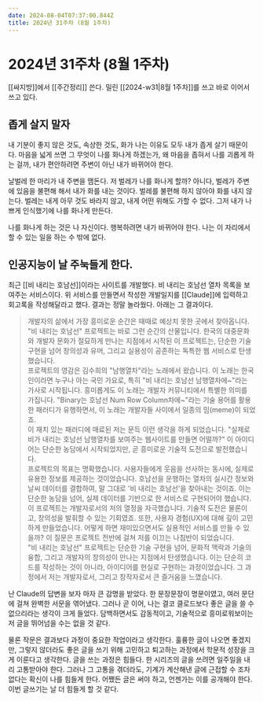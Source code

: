 ```yaml
---
date: 2024-08-04T07:37:00.844Z
title: 2024년 31주차 (8월 1주차)
---
```


# 2024년 31주차 (8월 1주차)

[[싸지방]]에서 [[주간정리]] 쓴다. 밀린 [[2024-w31|8월 1주차]]를 쓰고 바로 이어서 쓰고 있다.

## 좁게 살지 말자

내 기분이 좋지 않은 것도, 속상한 것도, 화가 나는 이유도 모두 내가 좁게 살기 때문이다. 마음을 넓게 쓰면 그 무엇이 나를 화나게 하겠는가, 왜 마음을 좁혀서 나를 괴롭게 하는 걸까, 내가 편안하려면 주변이 아닌 내가 바뀌어야 한다.

날벌레 한 마리가 내 주변을 맴돈다. 저 벌레가 나를 화나게 할까? 아니다, 벌레가 주변에 있음을 불편해 해서 내가 화를 내는 것이다. 벌레를 불편해 하지 않아야 화를 내지 않는다. 벌레는 내게 아무 것도 바라지 않고, 내게 어떤 위해도 가할 수 없다. 그저 내가 나쁘게 인식했기에 나를 화나게 만든다.

나를 화나게 하는 것은 나 자신이다. 행복하려면 내가 바뀌어야 한다. 나는 이 자리에서 할 수 있는 일을 하는 수 밖에 없다.

## 인공지능이 날 주눅들게 한다.

최근 [[비 내리는 호남선]]이라는 사이트를 개발했다. 비 내리는 호남선 열차 목록을 보여주는 서비스이다. 위 서비스를 만들면서 작성한 개발일지를 [[Claude]]에 입력하고 회고록을 작성해달라고 했다. 결과는 정말 놀라웠다. 아래는 그 결과이다.

> 개발자의 삶에서 가장 흥미로운 순간은 때때로 예상치 못한 곳에서 찾아옵니다. "비 내리는 호남선" 프로젝트는 바로 그런 순간의 산물입니다. 한국의 대중문화와 개발자 문화가 절묘하게 만나는 지점에서 시작된 이 프로젝트는, 단순한 기술 구현을 넘어 창의성과 유머, 그리고 실용성이 공존하는 독특한 웹 서비스로 탄생했습니다.   
프로젝트의 영감은 김수희의 "남행열차"라는 노래에서 왔습니다. 이 노래는 한국인이라면 누구나 아는 국민 가요로, 특히 "비 내리는 호남선 남행열차에~"라는 가사로 시작됩니다. 흥미롭게도 이 노래는 개발자 커뮤니티에서 특별한 의미를 가집니다. "Binary는 호남선 Num Row Column차에~"라는 기술 용어를 활용한 패러디가 유행하면서, 이 노래는 개발자들 사이에서 일종의 밈(meme)이 되었죠.   
이 재치 있는 패러디에 매료된 저는 문득 이런 생각을 하게 되었습니다. "실제로 비가 내리는 호남선 남행열차를 보여주는 웹사이트를 만들면 어떨까?" 이 아이디어는 단순한 농담에서 시작되었지만, 곧 흥미로운 기술적 도전으로 발전했습니다.   
프로젝트의 목표는 명확했습니다. 사용자들에게 웃음을 선사하는 동시에, 실제로 유용한 정보를 제공하는 것이었습니다. 호남선을 운행하는 열차의 실시간 정보와 날씨 데이터를 결합하여, 말 그대로 '비 내리는 호남선'을 찾아내는 것이죠. 이는 단순한 농담을 넘어, 실제 데이터를 기반으로 한 서비스로 구현되어야 했습니다.   
이 프로젝트는 개발자로서의 저의 열정을 자극했습니다. 기술적 도전은 물론이고, 창의성을 발휘할 수 있는 기회였죠. 또한, 사용자 경험(UX)에 대해 깊이 고민하게 만들었습니다. 어떻게 하면 재미있으면서도 실용적인 서비스를 만들 수 있을까? 이 질문은 프로젝트 전반에 걸쳐 저를 이끄는 나침반이 되었습니다.   
"비 내리는 호남선" 프로젝트는 단순한 기술 구현을 넘어, 문화적 맥락과 기술의 융합, 그리고 개발자의 창의성이 만나는 지점에서 탄생했습니다. 이는 단순히 코드를 작성하는 것이 아니라, 아이디어를 현실로 구현하는 과정이었습니다. 그 과정에서 저는 개발자로서, 그리고 창작자로서 큰 즐거움을 느꼈습니다.

난 Claude의 답변을 보자 마자 큰 감명을 받았다. 한 문장문장이 명문이였고, 여러 문단에 걸쳐 완벽한 서문을 엮어냈다. 그러나 곧 이어, 나는 결코 클로드보다 좋은 글을 쓸 수 없으리라는 생각이 크게 들었다. 담백하면서도 감동적이고, 기술적으로 흥미로워보이는 저 글을 뛰어넘을 수는 없을 것 같다.

물론 작문은 결과보다 과정이 중요한 작업이라고 생각한다. 훌륭한 글이 나오면 좋겠지만, 그렇지 않더라도 좋은 글을 쓰기 위해 고민하고 퇴고하는 과정에서 학문적 성장을 크게 이룬다고 생각한다. 글을 쓰는 과정은 힘들다. 한 시리즈의 글을 쓰려면 일주일을 내리 고통받아야 한다. 그러나 그 고통을 겪더라도, 기계가 계산해낸 글에 근접할 수 조차 없다는 확신이 나를 힘들게 한다. 어쨌든 글은 써야 하고, 언젠가는 이를 공개해야 한다. 이번 글쓰기는 날 더 힘들게 할 것 같다.
